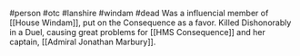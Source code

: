 #person #otc #lanshire #windam #dead 
Was a influencial member of [[House Windam]], put on the Consequence as a favor.  Killed Dishonorably in a Duel, causing great problems for [[HMS Consequence]] and her captain, [[Admiral Jonathan Marbury]].